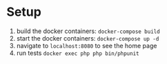 # Setup

1) build the docker containers: `docker-compose build` 
2) start the docker containers: `docker-compose up -d`
3) navigate to `localhost:8080` to see the home page
4) run tests `docker exec php php bin/phpunit`